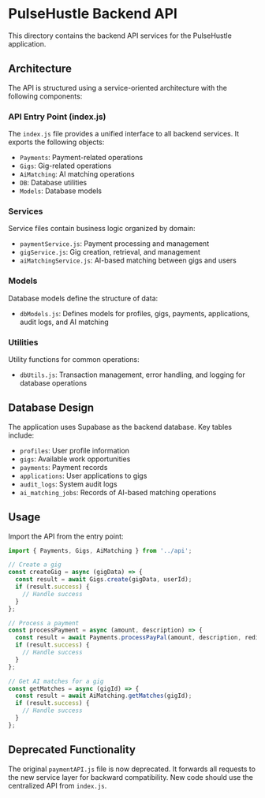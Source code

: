 # PulseHustle Backend API

This directory contains the backend API services for the PulseHustle application.

## Architecture

The API is structured using a service-oriented architecture with the following components:

### API Entry Point (index.js)

The `index.js` file provides a unified interface to all backend services. It exports the following objects:
- `Payments`: Payment-related operations
- `Gigs`: Gig-related operations
- `AiMatching`: AI matching operations
- `DB`: Database utilities
- `Models`: Database models

### Services

Service files contain business logic organized by domain:
- `paymentService.js`: Payment processing and management
- `gigService.js`: Gig creation, retrieval, and management
- `aiMatchingService.js`: AI-based matching between gigs and users

### Models

Database models define the structure of data:
- `dbModels.js`: Defines models for profiles, gigs, payments, applications, audit logs, and AI matching

### Utilities

Utility functions for common operations:
- `dbUtils.js`: Transaction management, error handling, and logging for database operations

## Database Design

The application uses Supabase as the backend database. Key tables include:

- `profiles`: User profile information
- `gigs`: Available work opportunities 
- `payments`: Payment records
- `applications`: User applications to gigs
- `audit_logs`: System audit logs
- `ai_matching_jobs`: Records of AI-based matching operations

## Usage

Import the API from the entry point:

```javascript
import { Payments, Gigs, AiMatching } from '../api';

// Create a gig
const createGig = async (gigData) => {
  const result = await Gigs.create(gigData, userId);
  if (result.success) {
    // Handle success
  }
};

// Process a payment
const processPayment = async (amount, description) => {
  const result = await Payments.processPayPal(amount, description, redirectUrl);
  if (result.success) {
    // Handle success
  }
};

// Get AI matches for a gig
const getMatches = async (gigId) => {
  const result = await AiMatching.getMatches(gigId);
  if (result.success) {
    // Handle success
  }
};
```

## Deprecated Functionality

The original `paymentAPI.js` file is now deprecated. It forwards all requests to the new service layer for backward compatibility. New code should use the centralized API from `index.js`. 